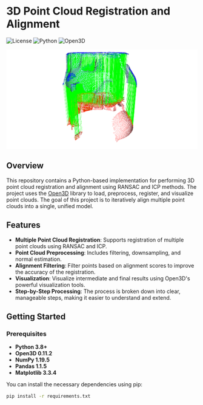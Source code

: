 # 3D Point Cloud Registration and Alignment

![License](https://img.shields.io/badge/license-MIT-blue.svg)
![Python](https://img.shields.io/badge/python-3.8%2B-blue.svg)
![Open3D](https://img.shields.io/badge/Open3D-0.11.2-green.svg)

<p align="center">
  <img src="images/correspondences.png" alt="3D Point Cloud Registration" width="600">
</p>

## Overview

This repository contains a Python-based implementation for performing 3D point cloud registration and alignment using RANSAC and ICP methods. The project uses the [Open3D](http://www.open3d.org/) library to load, preprocess, register, and visualize point clouds. The goal of this project is to iteratively align multiple point clouds into a single, unified model.

## Features

- **Multiple Point Cloud Registration**: Supports registration of multiple point clouds using RANSAC and ICP.
- **Point Cloud Preprocessing**: Includes filtering, downsampling, and normal estimation.
- **Alignment Filtering**: Filter points based on alignment scores to improve the accuracy of the registration.
- **Visualization**: Visualize intermediate and final results using Open3D's powerful visualization tools.
- **Step-by-Step Processing**: The process is broken down into clear, manageable steps, making it easier to understand and extend.

## Getting Started

### Prerequisites

- **Python 3.8+**
- **Open3D 0.11.2**
- **NumPy 1.19.5**
- **Pandas 1.1.5**
- **Matplotlib 3.3.4**

You can install the necessary dependencies using pip:

```bash
pip install -r requirements.txt
